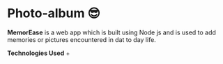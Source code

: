 # Photo-album :sunglasses:

**MemorEase** is a web app which is built using Node js and is used to add memories or pictures encountered in dat to day life.


**Technologies Used**
+ 


